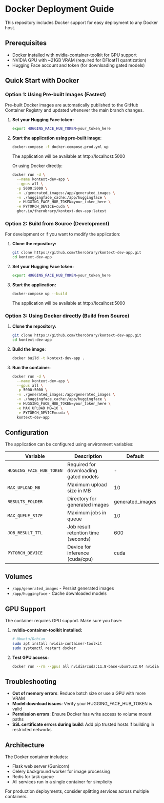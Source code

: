 # Docker Deployment Guide

This repository includes Docker support for easy deployment to any Docker host.

## Prerequisites

- Docker installed with nvidia-container-toolkit for GPU support
- NVIDIA GPU with ~21GB VRAM (required for DFloat11 quantization)
- Hugging Face account and token (for downloading gated models)

## Quick Start with Docker

### Option 1: Using Pre-built Images (Fastest)

Pre-built Docker images are automatically published to the GitHub Container Registry and updated whenever the main branch changes.

1. **Set your Hugging Face token:**
   ```bash
   export HUGGING_FACE_HUB_TOKEN=your_token_here
   ```

2. **Start the application using pre-built image:**
   ```bash
   docker-compose -f docker-compose.prod.yml up
   ```

   The application will be available at http://localhost:5000

   Or using Docker directly:
   ```bash
   docker run -d \
     --name kontext-dev-app \
     --gpus all \
     -p 5000:5000 \
     -v ./generated_images:/app/generated_images \
     -v ./huggingface_cache:/app/huggingface \
     -e HUGGING_FACE_HUB_TOKEN=your_token_here \
     -e PYTORCH_DEVICE=cuda \
     ghcr.io/therobrary/kontext-dev-app:latest
   ```

### Option 2: Build from Source (Development)

For development or if you want to modify the application:

1. **Clone the repository:**
   ```bash
   git clone https://github.com/therobrary/kontext-dev-app.git
   cd kontext-dev-app
   ```

2. **Set your Hugging Face token:**
   ```bash
   export HUGGING_FACE_HUB_TOKEN=your_token_here
   ```

3. **Start the application:**
   ```bash
   docker-compose up --build
   ```

   The application will be available at http://localhost:5000

### Option 3: Using Docker directly (Build from Source)

1. **Clone the repository:**
   ```bash
   git clone https://github.com/therobrary/kontext-dev-app.git
   cd kontext-dev-app
   ```

2. **Build the image:**
   ```bash
   docker build -t kontext-dev-app .
   ```

2. **Run the container:**
   ```bash
   docker run -d \
     --name kontext-dev-app \
     --gpus all \
     -p 5000:5000 \
     -v ./generated_images:/app/generated_images \
     -v ./huggingface_cache:/app/huggingface \
     -e HUGGING_FACE_HUB_TOKEN=your_token_here \
     -e MAX_UPLOAD_MB=10 \
     -e PYTORCH_DEVICE=cuda \
     kontext-dev-app
   ```

## Configuration

The application can be configured using environment variables:

| Variable | Description | Default |
|----------|-------------|---------|
| `HUGGING_FACE_HUB_TOKEN` | Required for downloading gated models | - |
| `MAX_UPLOAD_MB` | Maximum upload size in MB | 10 |
| `RESULTS_FOLDER` | Directory for generated images | generated_images |
| `MAX_QUEUE_SIZE` | Maximum jobs in queue | 10 |
| `JOB_RESULT_TTL` | Job result retention time (seconds) | 600 |
| `PYTORCH_DEVICE` | Device for inference (cuda/cpu) | cuda |

## Volumes

- `/app/generated_images` - Persist generated images
- `/app/huggingface` - Cache downloaded models

## GPU Support

The container requires GPU support. Make sure you have:

1. **nvidia-container-toolkit installed:**
   ```bash
   # Ubuntu/Debian
   sudo apt install nvidia-container-toolkit
   sudo systemctl restart docker
   ```

2. **Test GPU access:**
   ```bash
   docker run --rm --gpus all nvidia/cuda:11.8-base-ubuntu22.04 nvidia-smi
   ```

## Troubleshooting

- **Out of memory errors**: Reduce batch size or use a GPU with more VRAM
- **Model download issues**: Verify your HUGGING_FACE_HUB_TOKEN is valid
- **Permission errors**: Ensure Docker has write access to volume mount paths
- **SSL certificate errors during build**: Add pip trusted hosts if building in restricted networks

## Architecture

The Docker container includes:
- Flask web server (Gunicorn)
- Celery background worker for image processing
- Redis for task queue
- All services run in a single container for simplicity

For production deployments, consider splitting services across multiple containers.